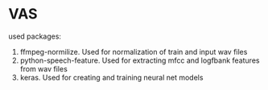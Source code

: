 # VAS

used packages:

1) ffmpeg-normilize. Used for normalization of train and input wav files
2) python-speech-feature. Used for extracting mfcc and logfbank features from wav files
3) keras. Used for creating and training neural net models
